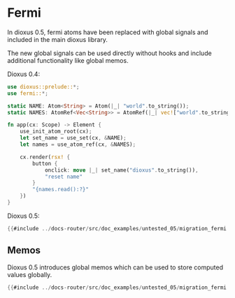 # Fermi

In dioxus 0.5, fermi atoms have been replaced with global signals and included in the main dioxus library.


The new global signals can be used directly without hooks and include additional functionality like global memos.

Dioxus 0.4:
```rust
use dioxus::prelude::*;
use fermi::*;

static NAME: Atom<String> = Atom(|_| "world".to_string());
static NAMES: AtomRef<Vec<String>> = AtomRef(|_| vec!["world".to_string()]);

fn app(cx: Scope) -> Element {
    use_init_atom_root(cx);
    let set_name = use_set(cx, &NAME);
	let names = use_atom_ref(cx, &NAMES);

    cx.render(rsx! {
        button {
			onclick: move |_| set_name("dioxus".to_string()),
			"reset name"
		}
		"{names.read():?}"
    })
}
```

Dioxus 0.5:
```rust
{{#include ../docs-router/src/doc_examples/untested_05/migration_fermi.rs:intro}}
```

## Memos

Dioxus 0.5 introduces global memos which can be used to store computed values globally.

```rust
{{#include ../docs-router/src/doc_examples/untested_05/migration_fermi.rs:memos}}
```
